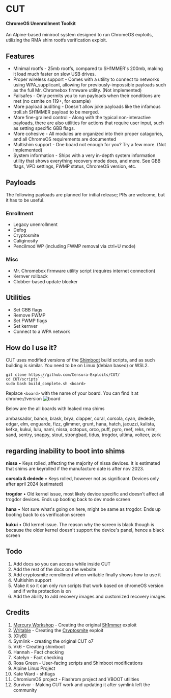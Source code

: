 # CUT 
#### ChromeOS Unenrollment Toolkit
An Alpine-based miniroot system designed to run ChromeOS exploits, utilizing the RMA shim rootfs verification exploit.

## Features
- Minimal rootfs - 25mb rootfs, compared to SH1MMER's 200mb, making it load much faster on slow USB drives.
- Proper wireless support - Comes with a utility to connect to networks using WPA_supplicant, allowing for previously-impossible payloads such as the full Mr. Chromebox firmware utility. (Not implemented)
- Failsafes - Only permits you to run payloads when their conditions are met (no csmite on 119+, for example)
- More payload auditing - Doesn't allow joke payloads like the infamous troll.sh SH1MMER payload to be merged.
- More fine-grained control - Along with the typical non-interactive payloads, there are also utilities for actions that require user input, such as setting specific GBB flags.
- More cohesive - All modules are organized into their proper catagories, and all ChromeOS requirements are documented 
- Multishim support - One board not enough for you? Try a few more. (Not implemented)
- System information - Ships with a very in-depth system information utility that shows everything recovery mode does, and more. See GBB flags, VPD settings, FWMP status, ChromeOS version, etc.

## Payloads
The following payloads are planned for initial release; PRs are welcome, but it has to be useful.
### Enrollment
- Legacy unenrollment
- Defog
- Cryptosmite
- Caliginosity
- Pencilmod WP (including FWMP removal via ctrl+U mode)
### Misc
- Mr. Chromebox firmware utility script (requires internet connection)
- Kernver rollback
- Clobber-based update blocker

## Utilities
- Set GBB flags
- Remove FWMP
- Set FWMP flags
- Set kernver
- Connect to a WPA network

## How do I use it?
CUT uses modified versions of the [Shimboot](https://github.com/ading2210/shimboot) build scripts, and as such building is similar.
You need to be on Linux (debian based) or WSL2.

```
git clone https://github.com/Censura-Exploits/CUT/
cd CUT/scripts```
sudo bash build_complete.sh <board>
```
Replace `<board>` with the name of your board. You can find it at chrome://version
![board](/assets/board.png)

Below are the all boards with leaked rma shims

ambassador, banon, brask, brya, clapper, coral, corsola, cyan, dedede, edgar, elm, enguarde, fizz, glimmer, grunt, hana, hatch, jacuzzi, kalista, kefka, kukui, lulu, nami, nissa, octopus, orco, puff, pyro, reef, reks, relm, sand, sentry, snappy, stout, strongbad, tidus, trogdor, ultima, volteer, zork

## regarding inability to boot into shims

**nissa** • Keys rolled, affecting the majority of nissa devices. It is estimated that shims are keyrolled if the manufacture date is after nov 2023.

**corsola & dedede** • Keys rolled, however not as significant. Devices only after april 2024 (estimated)

**trogdor** • Old kernel issue, most likely device specific and doesn't affect all trogdor devices. Ends up booting back to dev mode screen

**hana** • Not sure what's going on here, might be same as trogdor. Ends up booting back to os verification screen 

**kukui** • Old kernel issue. The reason why the screen is black though is because the older kernel doesn't support the device's panel, hence a black screen


## Todo
1. Add docs so you can access while inside CUT
2. Add the rest of the docs on the website
3. Add cryptosmite renrollment when writable finally shows how to use it
4. Multishim support
5. Make it so it can only run scripts that work based on chromeOS version and if write protection is on
6. Add the ability to add recovery images and customized recovery images

## Credits
1. [Mercury Workshop](https://mercurywork.shop/) - Creating the original [Sh1mmer](https://sh1mmer.me/) exploit
2. [Writable](https://discord.com/users/480818241145536513) - Creating the [Cryptosmite](https://github.com/FWSmasher/CryptoSmite) exploit
3. [OlyB]
4. Symlink - creating the original CUT o7
5. Vk6 - Creating shimboot
6. Hannah - Fact checking
7. Katelyn - Fact checking
8. Rosa Green - User-facing scripts and Shimboot modifications 
9. Alpine Linux Project
10. Kate Ward - shflags
11. ChromiumOS project - Flashrom project and VBOOT utilities
12. Survivor - Making CUT work and updating it after symlink left the community
